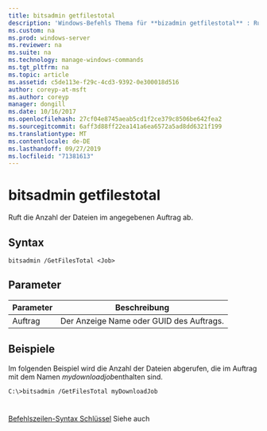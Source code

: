 ```yaml
---
title: bitsadmin getfilestotal
description: 'Windows-Befehls Thema für **bizadmin getfilestotal** : Ruft die Anzahl der Dateien im angegebenen Auftrag ab.'
ms.custom: na
ms.prod: windows-server
ms.reviewer: na
ms.suite: na
ms.technology: manage-windows-commands
ms.tgt_pltfrm: na
ms.topic: article
ms.assetid: c5de113e-f29c-4cd3-9392-0e300018d516
author: coreyp-at-msft
ms.author: coreyp
manager: dongill
ms.date: 10/16/2017
ms.openlocfilehash: 27cf04e8745aeab5cd1f2ce379c8506be642fea2
ms.sourcegitcommit: 6aff3d88ff22ea141a6ea6572a5ad8dd6321f199
ms.translationtype: MT
ms.contentlocale: de-DE
ms.lasthandoff: 09/27/2019
ms.locfileid: "71381613"
---
```

# <a name="bitsadmin-getfilestotal"></a>bitsadmin getfilestotal



Ruft die Anzahl der Dateien im angegebenen Auftrag ab.

## <a name="syntax"></a>Syntax

```
bitsadmin /GetFilesTotal <Job>
```

## <a name="parameters"></a>Parameter

|Parameter|Beschreibung|
|---------|-----------|
|Auftrag|Der Anzeige Name oder GUID des Auftrags.|

## <a name="BKMK_examples"></a>Beispiele

Im folgenden Beispiel wird die Anzahl der Dateien abgerufen, die im Auftrag mit dem Namen *mydownloadjob*enthalten sind.
```
C:\>bitsadmin /GetFilesTotal myDownloadJob
```

# #

[Befehlszeilen-Syntax Schlüssel](command-line-syntax-key.md) Siehe auch